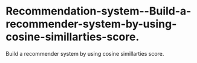# Recommendation-system--Build-a-recommender-system-by-using-cosine-simillarties-score.
Build a recommender system by using cosine simillarties score.
